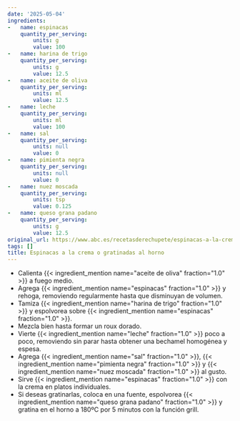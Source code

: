 ```yaml
---
date: '2025-05-04'
ingredients:
-   name: espinacas
    quantity_per_serving:
        units: g
        value: 100
-   name: harina de trigo
    quantity_per_serving:
        units: g
        value: 12.5
-   name: aceite de oliva
    quantity_per_serving:
        units: ml
        value: 12.5
-   name: leche
    quantity_per_serving:
        units: ml
        value: 100
-   name: sal
    quantity_per_serving:
        units: null
        value: 0
-   name: pimienta negra
    quantity_per_serving:
        units: null
        value: 0
-   name: nuez moscada
    quantity_per_serving:
        units: tsp
        value: 0.125
-   name: queso grana padano
    quantity_per_serving:
        units: g
        value: 12.5
original_url: https://www.abc.es/recetasderechupete/espinacas-a-la-crema-o-gratinadas-al-horno/9548/
tags: []
title: Espinacas a la crema o gratinadas al horno
---
```


- Calienta {{< ingredient_mention name="aceite de oliva" fraction="1.0" >}} a fuego medio.
- Agrega {{< ingredient_mention name="espinacas" fraction="1.0" >}} y rehoga, removiendo regularmente hasta que disminuyan de volumen.
- Tamiza {{< ingredient_mention name="harina de trigo" fraction="1.0" >}} y espolvorea sobre {{< ingredient_mention name="espinacas" fraction="1.0" >}}.
- Mezcla bien hasta formar un roux dorado.
- Vierte {{< ingredient_mention name="leche" fraction="1.0" >}} poco a poco, removiendo sin parar hasta obtener una bechamel homogénea y espesa.
- Agrega {{< ingredient_mention name="sal" fraction="1.0" >}}, {{< ingredient_mention name="pimienta negra" fraction="1.0" >}} y {{< ingredient_mention name="nuez moscada" fraction="1.0" >}} al gusto.
- Sirve {{< ingredient_mention name="espinacas" fraction="1.0" >}} con la crema en platos individuales.
- Si deseas gratinarlas, coloca en una fuente, espolvorea {{< ingredient_mention name="queso grana padano" fraction="1.0" >}} y gratina en el horno a 180ºC por 5 minutos con la función grill.